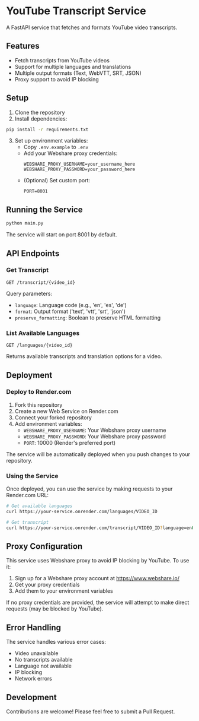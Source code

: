 # YouTube Transcript Service

A FastAPI service that fetches and formats YouTube video transcripts.

## Features

- Fetch transcripts from YouTube videos
- Support for multiple languages and translations
- Multiple output formats (Text, WebVTT, SRT, JSON)
- Proxy support to avoid IP blocking

## Setup

1. Clone the repository
2. Install dependencies:

```bash
pip install -r requirements.txt
```

3. Set up environment variables:
   - Copy `.env.example` to `.env`
   - Add your Webshare proxy credentials:
     ```
     WEBSHARE_PROXY_USERNAME=your_username_here
     WEBSHARE_PROXY_PASSWORD=your_password_here
     ```
   - (Optional) Set custom port:
     ```
     PORT=8001
     ```

## Running the Service

```bash
python main.py
```

The service will start on port 8001 by default.

## API Endpoints

### Get Transcript

```
GET /transcript/{video_id}
```

Query parameters:

- `language`: Language code (e.g., 'en', 'es', 'de')
- `format`: Output format ('text', 'vtt', 'srt', 'json')
- `preserve_formatting`: Boolean to preserve HTML formatting

### List Available Languages

```
GET /languages/{video_id}
```

Returns available transcripts and translation options for a video.

## Deployment

### Deploy to Render.com

1. Fork this repository
2. Create a new Web Service on Render.com
3. Connect your forked repository
4. Add environment variables:
   - `WEBSHARE_PROXY_USERNAME`: Your Webshare proxy username
   - `WEBSHARE_PROXY_PASSWORD`: Your Webshare proxy password
   - `PORT`: 10000 (Render's preferred port)

The service will be automatically deployed when you push changes to your repository.

### Using the Service

Once deployed, you can use the service by making requests to your Render.com URL:

```bash
# Get available languages
curl https://your-service.onrender.com/languages/VIDEO_ID

# Get transcript
curl https://your-service.onrender.com/transcript/VIDEO_ID?language=en&format=srt
```

## Proxy Configuration

This service uses Webshare proxy to avoid IP blocking by YouTube. To use it:

1. Sign up for a Webshare proxy account at https://www.webshare.io/
2. Get your proxy credentials
3. Add them to your environment variables

If no proxy credentials are provided, the service will attempt to make direct requests (may be blocked by YouTube).

## Error Handling

The service handles various error cases:

- Video unavailable
- No transcripts available
- Language not available
- IP blocking
- Network errors

## Development

Contributions are welcome! Please feel free to submit a Pull Request.
